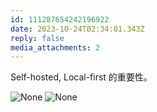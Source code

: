 ```yaml
---
id: 111287654242196922
date: 2023-10-24T02:34:01.343Z
reply: false
media_attachments: 2
---
```


Self-hosted, Local-first 的重要性。

![None](https://files.e5n.cc/media_attachments/files/111/287/653/728/650/684/original/afdc15ee638c9b23.png)
![None](https://files.e5n.cc/media_attachments/files/111/287/654/071/919/491/original/1151c50585cc484f.jpg)
